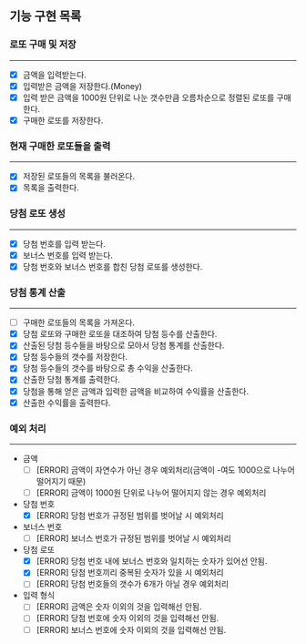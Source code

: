 
## 기능 구현 목록


### 로또 구매 및 저장

---

- [x]  금액을 입력받는다.
- [x]  입력받은 금액을 저장한다.(Money)
- [x]  입력 받은 금액을 1000원 단위로 나눈 갯수만큼 오름차순으로 정렬된 로또를 구매한다.
- [x]  구매한 로또를 저장한다.

### 현재 구매한 로또들을 출력

---

- [x]  저장된 로또들의 목록을 불러온다.
- [x]  목록을 출력한다.

### 당첨 로또 생성

---

- [x]  당첨 번호를 입력 받는다.
- [x]  보너스 번호를 입력 받는다.
- [x]  당첨 번호와 보너스 번호를 합친 당첨 로또를 생성한다.

### 당첨 통계 산출

---

- [ ]  구매한 로또들의 목록을 가져온다.
- [x]  당첨 로또와 구매한 로또을 대조하여 당첨 등수를 산출한다.
- [x]  산출된 당첨 등수들을 바탕으로 모아서 당첨 통계를 산출한다.
  - [x] 당첨 등수들의 갯수를 저장한다.
  - [x] 당첨 등수들의 갯수를 바탕으로 총 수익을 산출한다.
- [x]  산출한 당첨 통계를 출력한다.
- [x]  당첨을 통해 얻은 금액과 입력한 금액을 비교하여 수익률을 산출한다.
- [x]  산출한 수익률을 출력한다.
### 예외 처리

---

- 금액
    - [ ]  [ERROR] 금액이 자연수가 아닌 경우 예외처리(금액이 -여도 1000으로 나누어 떨어지기 때문)
    - [ ]  [ERROR] 금액이 1000원 단위로 나누어 떨어지지 않는 경우 예외처리
- 당첨 번호
    - [x]  [ERROR] 당첨 번호가 규정된 범위를 벗어날 시 예외처리
- 보너스 번호
    - [ ]  [ERROR] 보너스 번호가 규정된 범위를 벗어날 시 예외처리
- 당첨 로또
    - [x]  [ERROR] 당첨 번호 내에 보너스 번호와 일치하는 숫자가 있어선 안됨.
    - [x]  [ERROR] 당첨 번호끼리 중복된 숫자가 있을 시 예외처리
    - [ ]  [ERROR] 당첨 번호들의 갯수가 6개가 아닐 경우 예외처리
- 입력 형식
    - [ ]  [ERROR] 금액은 숫자 이외의 것을 입력해선 안됨.
    - [ ]  [ERROR] 당첨 번호에 숫자 이외의 것을 입력해선 안됨.
    - [ ]  [ERROR] 보너스 번호에 숫자 이외의 것을 입력해선 안됨.